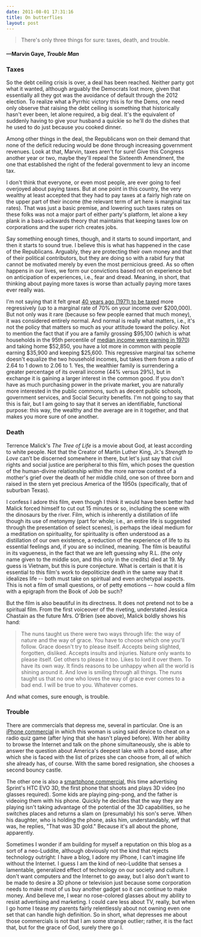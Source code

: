 ```yaml
---
date: 2011-08-01 17:31:16
title: On butterflies
layout: post
---
```


> There's only three things for sure: taxes, death, and trouble.
#### —Marvin Gaye, _Trouble Man_

### Taxes
So the debt ceiling crisis is over, a deal has been reached. Neither party got what it wanted, although arguably the Democrats lost more, given that essentially all they got was the avoidance of default through the 2012 election. To realize what a Pyrrhic victory this is for the Dems, one need only observe that raising the debt ceiling is something that historically hasn't ever been, let alone required, a big deal. It's the equivalent of suddenly having to give your husband a quickie so he'll do the dishes that he used to do just because you cooked dinner.

Among other things in the deal, the Republicans won on their demand that none of the deficit reducing would be done through increasing government revenues. Look at that, Marvin, taxes aren't for sure! Give this Congress another year or two, maybe they'll repeal the Sixteenth Amendment, the one that established the right of the federal government to levy an income tax.

I don't think that everyone, or even most people, are ever going to feel overjoyed about paying taxes. But at one point in this country, the very wealthy at least accepted that they had to pay taxes at a fairly high rate on the upper part of their income (the relevant term of art here is marginal tax rates). That was just a basic premise, and lowering such taxes rates on these folks was not a major part of either party's platform, let alone a key plank in a bass-ackwards theory that maintains that keeping taxes low on corporations and the super rich creates jobs.

Say something enough times, though, and it starts to sound important, and then it starts to sound true. I believe this is what has happened in the case of the Republicans. Arguably, they are protecting their own money and that of their political contributors, but they are doing so with a rabid fury that cannot be motivated merely by even the most pernicious greed. As so often happens in our lives, we form our convictions based not on experience but on anticipation of experiences, i.e., fear and dread. Meaning, in short, that thinking about paying more taxes is worse than actually paying more taxes ever really was.

I'm not saying that it felt great [40 years ago (1971) to be taxed](http://www.taxfoundation.org/files/fed_individual_rate_history-20110323.pdf) more regressively (up to a marginal rate of 70% on your income over $200,000). But not only was it rare (because so few people earned that much money), it was considered entirely normal. And normal is really what matters, i.e., it's not the policy that matters so much as your attitude toward the policy. Not to mention the fact that if you are a family grossing $95,100 (which is what households in the 95th percentile of [median income were earning in 1970](http://en.wikipedia.org/wiki/Income_inequality_in_the_United_States#Household_income)) and taking home $52,850, you have a lot more in common with people earning $35,900 and keeping $25,600. This regressive marginal tax scheme doesn't equalize the two household incomes, but takes them from a ratio of 2.64 to 1 down to 2.06 to 1. Yes, the wealthier family is surrendering a greater percentage of its overall income (44% versus 29%), but in exchange it is gaining a larger interest in the common good. If you don't have as much purchasing power in the private market, you are naturally more interested in the public commons, such as decent public schools, government services, and Social Security benefits. I'm not going to say that this is fair, but I am going to say that it serves an identifiable, functional purpose: this way, the wealthy and the average are in it together, and that makes you more sure of one another.

### Death
Terrence Malick's _The Tree of Life_ is a movie about God, at least according to white people. Not that the Creator of Martin Luther King, Jr.'s _Strength to Love_ can't be discerned somewhere in there, but let's just say that civil rights and social justice are peripheral to this film, which poses the question of the human-divine relationship within the more narrow context of a mother's grief over the death of her middle child, one son of three born and raised in the stern yet precious America of the 1950s (specifically, that of suburban Texas).

I confess I adore this film, even though I think it would have been better had Malick forced himself to cut out 15 minutes or so, including the scene with the dinosaurs by the river. Film, which is inherently a distillation of life though its use of metonymy (part for whole; i.e., an entire life is suggested through the presentation of select scenes), is perhaps the ideal medium for a meditation on spirituality, for spirituality is often understood as a distillation of our own existence, a reduction of the experience of life to its essential feelings and, if you are so inclined, meaning.
The film is beautiful in its vagueness, in the fact that we are left guessing why R.L. (the only name given to the middle son, and this only in the credits) died at 19. My guess is Vietnam, but this is pure conjecture. What is certain is that it is essential to this film's work to depoliticize death in the same way that it idealizes life -- both must take on spiritual and even archetypal aspects. This is not a film of small questions, or of petty emotions -- how could a film with a epigraph from the Book of Job be such?

But the film is also beautiful in its directness. It does not pretend not to be a spiritual film. From the first voiceover of the riveting, understated Jessica Chastain as the future Mrs. O'Brien (see above), Malick boldly shows his hand:

> The nuns taught us there were two ways through life: the way of nature and the way of grace. You have to choose which one you'll follow. Grace doesn't try to please itself. Accepts being slighted, forgotten, disliked. Accepts insults and injuries. Nature only wants to please itself. Get others to please it too. Likes to lord it over them. To have its own way. It finds reasons to be unhappy when all the world is shining around it. And love is smiling through all things. The nuns taught us that no one who loves the way of grace ever comes to a bad end. I will be true to you. Whatever comes.

And what comes, sure enough, is trouble.

### Trouble
There are commercials that depress me, several in particular. One is an [iPhone commercial](http://www.youtube.com/watch?v=I5UQkwCuB90) in which this woman is using said device to cheat on a radio quiz game (after lying that she hasn't played before). With her ability to browse the Internet and talk on the phone simultaneously, she is able to answer the question about America's deepest lake with a bored ease, after which she is faced with the list of prizes she can choose from, all of which she already has, of course. With the same bored resignation, she chooses a second bouncy castle.

The other one is also a [smartphone commercial](http://www.youtube.com/watch?v=2wkHsiL4Enc), this time advertising Sprint's HTC EVO 3D, the first phone that shoots and plays 3D video (no glasses required). Some kids are playing ping-pong, and the father is videoing them with his phone. Quickly he decides that the way they are playing isn't taking advantage of the potential of the 3D capabilities, so he switches places and returns a slam on (presumably) his son's serve. When his daughter, who is holding the phone, asks him, understandably, wtf that was, he replies, "That was 3D gold." Because it's all about the phone, apparently.

Sometimes I wonder if am building for myself a reputation on this blog as a sort of a neo-Luddite, although obviously not the kind that rejects technology outright: I have a blog, I adore my iPhone, I can't imagine life without the Internet. I guess I am the kind of neo-Luddite that senses a lamentable, generalized effect of technology on our society and culture. I don't want computers and the Internet to go away, but I also don't want to be made to desire a 3D phone or television just because some corporation needs to make most of us buy another gadget so it can continue to make money. And believe me, I wear no rose-colored glasses about my ability to resist advertising and marketing. I could care less about TV, really, but when I go home I tease my parents fairly relentlessly about not owning even one set that can handle high definition. So in short, what depresses me about those commercials is not that I am some strange outlier; rather, it is the fact that, but for the grace of God, surely there go I.
